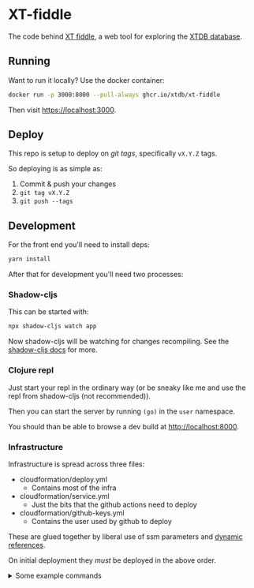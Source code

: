 # XT-fiddle

The code behind [XT fiddle](https://fiddle.xtdb.com/), a web tool for exploring the [XTDB database](https://xtdb.com).

## Running

Want to run it locally? Use the docker container:

```sh
docker run -p 3000:8000 --pull-always ghcr.io/xtdb/xt-fiddle
```

Then visit [https://localhost:3000](https://localhost:3000).

## Deploy

This repo is setup to deploy on *git tags*, specifically `vX.Y.Z` tags.

So deploying is as simple as:
1. Commit & push your changes
2. `git tag vX.Y.Z`
3. `git push --tags`

## Development

For the front end you'll need to install deps:

```sh
yarn install
```

After that for development you'll need two processes:

### Shadow-cljs

This can be started with:

```sh
npx shadow-cljs watch app
```

Now shadow-cljs will be watching for changes recompiling.
See the [shadow-cljs docs](https://shadow-cljs.github.io/docs/UsersGuide.html) for more.

### Clojure repl

Just start your repl in the ordinary way (or be sneaky like me and use the repl from shadow-cljs (not recommended)).

Then you can start the server by running `(go)` in the `user` namespace.

You should than be able to browse a dev build at [http://localhost:8000](http://localhost:8000).


### Infrastructure

Infrastructure is spread across three files:
- cloudformation/deploy.yml
  - Contains most of the infra
- cloudformation/service.yml
  - Just the bits that the github actions need to deploy
- cloudformation/github-keys.yml
  - Contains the user used by github to deploy

These are glued together by liberal use of ssm parameters and [dynamic references](https://docs.aws.amazon.com/AWSCloudFormation/latest/UserGuide/dynamic-references.html).

On initial deployment they *must* be deployed in the above order.

<details>

<summary>Some example commands</summary>

Create:
```sh
aws cloudformation create-stack --capabilities CAPABILITY_IAM --stack-name xt-fiddle--github --template-body "file://$(pwd)/cloudformation/github-keys.yml"
```

Update:
```sh
aws cloudformation update-stack --capabilities CAPABILITY_IAM --stack-name xt-fiddle--github --template-body "file://$(pwd)/cloudformation/github-keys.yml"
```

Delete
```sh
aws cloudformation delete-stack --stack-name xt-fiddle--github
```

</details>
